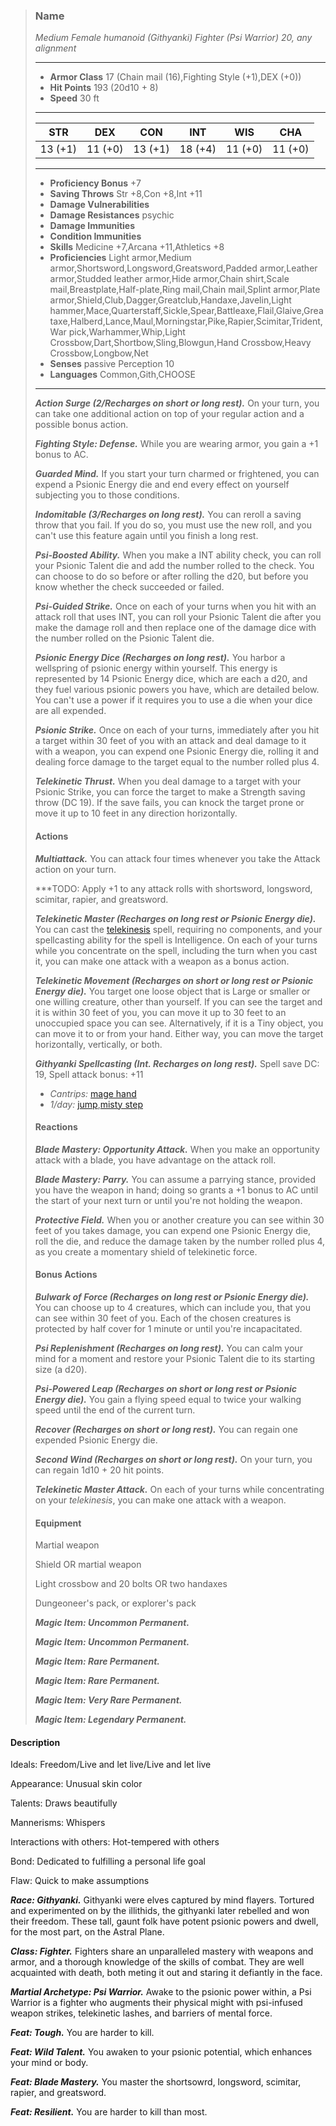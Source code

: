 >### Name
>*Medium Female humanoid (Githyanki) Fighter (Psi Warrior) 20, any alignment*
>___
>- **Armor Class** 17 (Chain mail (16),Fighting Style (+1),DEX (+0))
>- **Hit Points** 193 (20d10 + 8)
>- **Speed** 30 ft
>___
>|**STR**|**DEX**|**CON**|**INT**|**WIS**|**CHA**|
>|:-:|:-:|:-:|:-:|:-:|:-:|
>|13 (+1)|11 (+0)|13 (+1)|18 (+4)|11 (+0)|11 (+0)|
>___
>- **Proficiency Bonus** +7
>- **Saving Throws** Str +8,Con +8,Int +11
>- **Damage Vulnerabilities** 
>- **Damage Resistances** psychic
>- **Damage Immunities** 
>- **Condition Immunities** 
>- **Skills** Medicine +7,Arcana +11,Athletics +8
>- **Proficiencies** Light armor,Medium armor,Shortsword,Longsword,Greatsword,Padded armor,Leather armor,Studded leather armor,Hide armor,Chain shirt,Scale mail,Breastplate,Half-plate,Ring mail,Chain mail,Splint armor,Plate armor,Shield,Club,Dagger,Greatclub,Handaxe,Javelin,Light hammer,Mace,Quarterstaff,Sickle,Spear,Battleaxe,Flail,Glaive,Greataxe,Halberd,Lance,Maul,Morningstar,Pike,Rapier,Scimitar,Trident,War pick,Warhammer,Whip,Light Crossbow,Dart,Shortbow,Sling,Blowgun,Hand Crossbow,Heavy Crossbow,Longbow,Net
>- **Senses** passive Perception 10
>- **Languages** Common,Gith,CHOOSE
>___
>***Action Surge (2/Recharges on short or long rest).*** On your turn, you can take one additional action on top of your regular action and a possible bonus action.
>
>***Fighting Style: Defense.*** While you are wearing armor, you gain a +1 bonus to AC.
>
>***Guarded Mind.*** If you start your turn charmed or frightened, you can expend a Psionic Energy die and end every effect on yourself subjecting you to those conditions.
>
>***Indomitable (3/Recharges on long rest).*** You can reroll a saving throw that you fail. If you do so, you must use the new roll, and you can't use this feature again until you finish a long rest.
>
>***Psi-Boosted Ability.*** When you make a INT ability check, you can roll your Psionic Talent die and add the number rolled to the check. You can choose to do so before or after rolling the d20, but before you know whether the check succeeded or failed.
>
>***Psi-Guided Strike.*** Once on each of your turns when you hit with an attack roll that uses INT, you can roll your Psionic Talent die after you make the damage roll and then replace one of the damage dice with the number rolled on the Psionic Talent die.
>
>***Psionic Energy Dice (Recharges on long rest).*** You harbor a wellspring of psionic energy within yourself. This energy is represented by 14 Psionic Energy dice, which are each a d20, and they fuel various psionic powers you have, which are detailed below. You can't use a power if it requires you to use a die when your dice are all expended.
>
>***Psionic Strike.*** Once on each of your turns, immediately after you hit a target within 30 feet of you with an attack and deal damage to it with a weapon, you can expend one Psionic Energy die, rolling it and dealing force damage to the target equal to the number rolled plus 4.
>
>***Telekinetic Thrust.*** When you deal damage to a target with your Psionic Strike, you can force the target to make a Strength saving throw (DC 19). If the save fails, you can knock the target prone or move it up to 10 feet in any direction horizontally.
>
>#### Actions
>***Multiattack.*** You can attack four times whenever you take the Attack action on your turn.
>
>***TODO: Apply +1 to any attack rolls with shortsword, longsword, scimitar, rapier, and greatsword.
>
>***Telekinetic Master (Recharges on long rest or Psionic Energy die).*** You can cast the [telekinesis](http://azgaarnoth.tedneward.com/magic/spells/telekinesis/) spell, requiring no components, and your spellcasting ability for the spell is Intelligence. On each of your turns while you concentrate on the spell, including the turn when you cast it, you can make one attack with a weapon as a bonus action.
>
>***Telekinetic Movement (Recharges on short or long rest or Psionic Energy die).*** You target one loose object that is Large or smaller or one willing creature, other than yourself. If you can see the target and it is within 30 feet of you, you can move it up to 30 feet to an unoccupied space you can see. Alternatively, if it is a Tiny object, you can move it to or from your hand. Either way, you can move the target horizontally, vertically, or both.
>
>***Githyanki Spellcasting (Int. Recharges on long rest).*** Spell save DC: 19, Spell attack bonus: +11
>
>* *Cantrips:* [mage hand](http://azgaarnoth.tedneward.com/magic/spells/mage-hand/)
>* *1/day:* [jump](http://azgaarnoth.tedneward.com/magic/spells/jump/),[misty step](http://azgaarnoth.tedneward.com/magic/spells/misty-step/)
>
>
>#### Reactions
>***Blade Mastery: Opportunity Attack.*** When you make an opportunity attack with a blade, you have advantage on the attack roll.
>
>***Blade Mastery: Parry.*** You can assume a parrying stance, provided you have the weapon in hand; doing so grants a +1 bonus to AC until the start of your next turn or until you're not holding the weapon.
>
>***Protective Field.*** When you or another creature you can see within 30 feet of you takes damage, you can expend one Psionic Energy die, roll the die, and reduce the damage taken by the number rolled plus 4, as you create a momentary shield of telekinetic force.
>
>
>#### Bonus Actions
>***Bulwark of Force (Recharges on long rest or Psionic Energy die).*** You can choose up to 4 creatures, which can include you, that you can see within 30 feet of you. Each of the chosen creatures is protected by half cover for 1 minute or until you're incapacitated.
>
>***Psi Replenishment (Recharges on long rest).*** You can calm your mind for a moment and restore your Psionic Talent die to its starting size (a d20).
>
>***Psi-Powered Leap (Recharges on short or long rest or Psionic Energy die).*** You gain a flying speed equal to twice your walking speed until the end of the current turn.
>
>***Recover (Recharges on short or long rest).*** You can regain one expended Psionic Energy die.
>
>***Second Wind (Recharges on short or long rest).*** On your turn, you can regain 1d10 + 20 hit points.
>
>***Telekinetic Master Attack.*** On each of your turns while concentrating on your *telekinesis*, you can make one attack with a weapon.
>
>
>#### Equipment
>Martial weapon
>
>Shield OR martial weapon
>
>Light crossbow and 20 bolts OR two handaxes
>
>Dungeoneer's pack, or explorer's pack
>
>***Magic Item: Uncommon Permanent.***
>
>***Magic Item: Uncommon Permanent.***
>
>***Magic Item: Rare Permanent.***
>
>***Magic Item: Rare Permanent.***
>
>***Magic Item: Very Rare Permanent.***
>
>***Magic Item: Legendary Permanent.***
>

#### Description
Ideals: Freedom/Live and let live/Live and let live

Appearance: Unusual skin color

Talents: Draws beautifully

Mannerisms: Whispers

Interactions with others: Hot-tempered with others

Bond: Dedicated to fulfilling a personal life goal

Flaw: Quick to make assumptions

***Race: Githyanki.*** Githyanki were elves captured by mind flayers. Tortured and experimented on by the illithids, the githyanki later rebelled and won their freedom. These tall, gaunt folk have potent psionic powers and dwell, for the most part, on the Astral Plane.

***Class: Fighter.*** Fighters share an unparalleled mastery with weapons and armor, and a thorough knowledge of the skills of combat. They are well acquainted with death, both meting it out and staring it defiantly in the face.

***Martial Archetype: Psi Warrior.*** Awake to the psionic power within, a Psi Warrior is a fighter who augments their physical might with psi-infused weapon strikes, telekinetic lashes, and barriers of mental force.

***Feat: Tough.*** You are harder to kill.

***Feat: Wild Talent.*** You awaken to your psionic potential, which enhances your mind or body.

***Feat: Blade Mastery.*** You master the shortsowrd, longsword, scimitar, rapier, and greatsword.

***Feat: Resilient.*** You are harder to kill than most.



